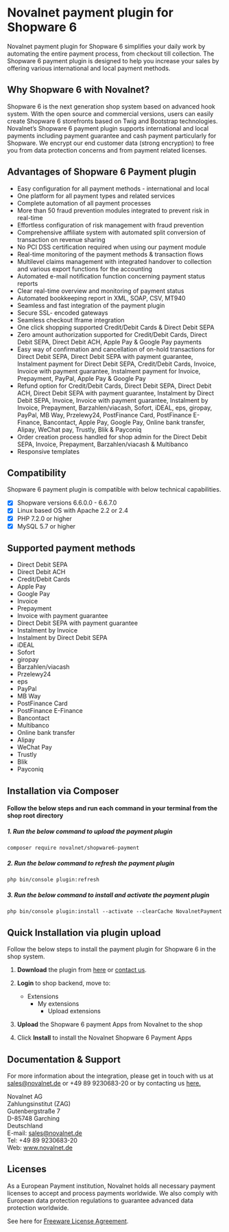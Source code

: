 # Novalnet payment plugin for Shopware 6
Novalnet payment plugin for Shopware 6 simplifies your daily work by automating the entire payment process, from checkout till collection. The Shopware 6 payment plugin is designed to help you increase your sales by offering various international and local payment methods.

## Why Shopware 6 with Novalnet? 
Shopware 6 is the next generation shop system based on advanced hook system. With the open source and commercial versions, users can easily create Shopware 6 storefronts based on Twig and Bootstrap technologies. Novalnet’s Shopware 6 payment plugin supports international and local payments including payment guarantee and cash payment particularly for Shopware. We encrypt our end customer data (strong encryption) to free you from data protection concerns and from payment related licenses.

## Advantages of Shopware 6 Payment plugin
-	Easy configuration for all payment methods - international and local
-	One platform for all payment types and related services
-	Complete automation of all payment processes
-	More than 50 fraud prevention modules integrated to prevent risk in real-time
-	Effortless configuration of risk management with fraud prevention
-	Comprehensive affiliate system with automated split conversion of transaction on revenue sharing
-	No PCI DSS certification required when using our payment module
-	Real-time monitoring of the payment methods & transaction flows 
-	Multilevel claims management with integrated handover to collection and various export functions for the accounting
-	Automated e-mail notification function concerning payment status reports
-	Clear real-time overview and monitoring of payment status
-	Automated bookkeeping report in XML, SOAP, CSV, MT940
-	Seamless and fast integration of the payment plugin
-	Secure SSL- encoded gateways
-	Seamless checkout Iframe integration
-	One click shopping supported Credit/Debit Cards & Direct Debit SEPA 
- 	Zero amount authorization supported for Credit/Debit Cards, Direct Debit SEPA, Direct Debit ACH, Apple Pay & Google Pay payments
-	Easy way of confirmation and cancellation of on-hold transactions for Direct Debit SEPA, Direct Debit SEPA with payment guarantee, Instalment payment for Direct Debit SEPA, Credit/Debit Cards, Invoice, Invoice with payment guarantee, Instalment payment for Invoice, Prepayment, PayPal, Apple Pay & Google Pay
-	Refund option for Credit/Debit Cards, Direct Debit SEPA, Direct Debit ACH, Direct Debit SEPA with payment guarantee, Instalment by Direct Debit SEPA, Invoice, Invoice with payment guarantee, Instalment by Invoice, Prepayment, Barzahlen/viacash, Sofort, iDEAL, eps, giropay, PayPal, MB Way, Przelewy24, PostFinance Card, PostFinance E-Finance, Bancontact, Apple Pay, Google Pay, Online bank transfer, Alipay, WeChat pay, Trustly, Blik & Payconiq
- Order creation process handled for shop admin for the Direct Debit SEPA, Invoice, Prepayment, Barzahlen/viacash & Multibanco
-	Responsive templates

## Compatibility
Shopware 6 payment plugin is compatible with below technical capabilities. 
- [x]	Shopware versions 6.6.0.0 - 6.6.7.0
- [x]	Linux based OS with Apache 2.2 or 2.4
- [x]	PHP 7.2.0 or higher
- [x]	MySQL 5.7 or higher

## Supported payment methods

-	Direct Debit SEPA
-   Direct Debit ACH
-	Credit/Debit Cards
-   Apple Pay
-   Google Pay
-	Invoice
-	Prepayment
-	Invoice with payment guarantee
-	Direct Debit SEPA with payment guarantee
-	Instalment by Invoice
-	Instalment by Direct Debit SEPA
-	iDEAL
-	Sofort
-	giropay
-	Barzahlen/viacash
-	Przelewy24
-	eps
-	PayPal
- MB Way
-	PostFinance Card
-	PostFinance E-Finance
-	Bancontact
-	Multibanco
- Online bank transfer
-	Alipay
- WeChat Pay
- Trustly
- Blik
- Payconiq

## Installation via Composer

#### Follow the below steps and run each command in your terminal from the shop root directory
 ##### 1. Run the below command to upload the payment plugin
 ```
 composer require novalnet/shopware6-payment
 ```
 ##### 2. Run the below command to refresh the payment plugin
 ```
 php bin/console plugin:refresh
 ```
 ##### 3. Run the below command to install and activate the payment plugin
 ```
 php bin/console plugin:install --activate --clearCache NovalnetPayment
 ```
## Quick Installation via plugin upload
Follow the below steps to install the payment plugin for Shopware 6 in the shop system.

1. **Download** the plugin from <a href="https://store.shopware.com/en/noval29035660349f/novalnet-payments-plugin.html"> here</a> or <a href="https://www.novalnet.de/kontakt/sales"> contact us</a>.

2. **Login** to shop backend, move to:
   - Extensions
     - My extensions
       - Upload extensions
       
3. **Upload** the Shopware 6 payment Apps from Novalnet to the shop

4. Click **Install** to install the Novalnet Shopware 6 Payment Apps

## Documentation & Support
For more information about the integration, please get in touch with us at sales@novalnet.de or +49 89 9230683-20 or by contacting us <a href="https://www.novalnet.de/kontakt/sales"> here.</a>

Novalnet AG<br>
Zahlungsinstitut (ZAG)<br>
Gutenbergstraße 7<br>
D-85748 Garching<br>
Deutschland<br>
E-mail: sales@novalnet.de<br>
Tel: +49 89 9230683-20<br>
Web: www.novalnet.de

## Licenses

As a European Payment institution, Novalnet holds all necessary payment licenses to accept and process payments worldwide. We also comply with European data protection regulations to guarantee advanced data protection worldwide.

See here for [Freeware License Agreement](https://www.novalnet.com/payment-plugins-free-license/).
